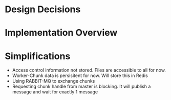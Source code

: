 # Design Decisions

# Implementation Overview

# Simplifications

- Access control information not stored. Files are accessible to all for now.
- Worker-Chunk data is persisitent for now. Will store this in Redis
- Using RABBIT-MQ to exchange chunks
- Requesting chunk handle from master is blocking. It will publish a message and wait for exactly 1 message